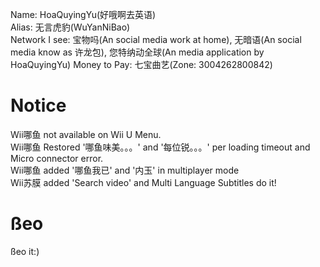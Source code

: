 Name: HoaQuyingYu(好哦啊去英语)        
Alias: 无言虎豹(WuYanNiBao)        
Network I see: 宝物吗(An social media work at home), 无暗语(An social media know as 许龙包), 您特纳动全球(An media application by HoaQuyingYu)
     Money to Pay: 七宝曲艺(Zone: 3004262800842)
# Notice
Wii哪鱼 not available on Wii U Menu.     
Wii哪鱼 Restored '哪鱼味美。。。' and '每位锐。。。' per loading timeout and Micro connector error.     
Wii哪鱼 added '哪鱼我已'  and '内玉' in multiplayer mode       
Wii苏膜 added 'Search video' and Multi Language Subtitles do it!
# ßeo
ßeo it:)
[^1]: Nothing
<!--
**HoaQuyingVN/HoaQuyingVN** is a ✨ _special_ ✨ repository because its `README.md` (this file) appears on your GitHub profile.

Here are some ideas to get you started:

- 🔭 I’m currently working on ...
- 🌱 I’m currently learning ...
- 👯 I’m looking to collaborate on ...
- 🤔 I’m looking for help with ...
- 💬 Ask me about ...
- 📫 How to reach me: ...
- 😄 Pronouns: ...
- ⚡ Fun fact: ...
-->
